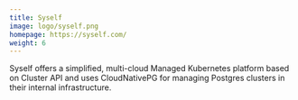 ```yaml
---
title: Syself
image: logo/syself.png
homepage: https://syself.com/
weight: 6
---
```


Syself offers a simplified, multi-cloud Managed Kubernetes platform based on Cluster API and uses CloudNativePG for managing Postgres clusters in their internal infrastructure.